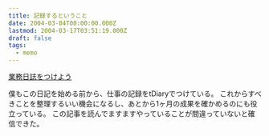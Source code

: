 ```yaml
---
title: 記録するということ
date: 2004-03-04T00:00:00.000Z
lastmod: 2004-03-17T03:51:19.000Z
draft: false
tags:
  - memo
---
```


[業務日誌をつけよう](http://www2.odn.ne.jp/scheduling/SCM/Watcher0.html#anchor344544)

僕もこの日記を始める前から、仕事の記録をtDiaryでつけている。 これからすべきことを整理するいい機会になるし、あとから1ヶ月の成果を確かめるのにも役立っている。 この記事を読んでますますやっていることが間違っていないと確信できた。
